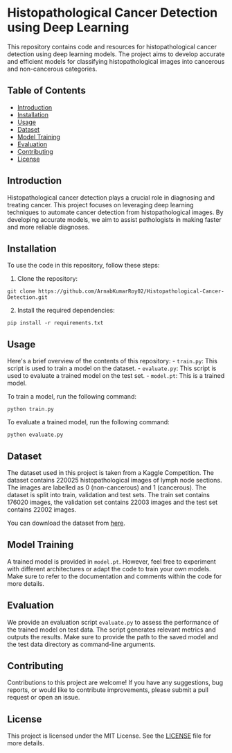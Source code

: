 # Histopathological Cancer Detection using Deep Learning

This repository contains code and resources for histopathological cancer detection using deep learning models. The project aims to develop accurate and efficient models for classifying histopathological images into cancerous and non-cancerous categories.

## Table of Contents

- [Introduction](#introduction)
- [Installation](#installation)
- [Usage](#usage)
- [Dataset](#dataset)
- [Model Training](#model-training)
- [Evaluation](#evaluation)
- [Contributing](#contributing)
- [License](#license)

## Introduction

Histopathological cancer detection plays a crucial role in diagnosing and treating cancer. This project focuses on leveraging deep learning techniques to automate cancer detection from histopathological images. By developing accurate models, we aim to assist pathologists in making faster and more reliable diagnoses.

## Installation

To use the code in this repository, follow these steps:

1. Clone the repository:

```shell
git clone https://github.com/ArnabKumarRoy02/Histopathological-Cancer-Detection.git
```

2. Install the required dependencies:

```shell
pip install -r requirements.txt
```

## Usage

Here's a brief overview of the contents of this repository: 
    - `train.py`: This script is used to train a model on the dataset.
    - `evaluate.py`: This script is used to evaluate a trained model on the test set.
    - `model.pt`: This is a trained model.

To train a model, run the following command:

```shell
python train.py
```

To evaluate a trained model, run the following command:

```shell
python evaluate.py
```

## Dataset

The dataset used in this project is taken from a Kaggle Competition. The dataset contains 220025 histopathological images of lymph node sections. The images are labelled as 0 (non-cancerous) and 1 (cancerous). The dataset is split into train, validation and test sets. The train set contains 176020 images, the validation set contains 22003 images and the test set contains 22002 images. 

You can download the dataset from [here](https://www.kaggle.com/c/histopathologic-cancer-detection/data).

## Model Training

A trained model is provided in `model.pt`. However, feel free to experiment with different architectures or adapt the code to train your own models. Make sure to refer to the documentation and comments within the code for more details.

## Evaluation

We provide an evaluation script `evaluate.py` to assess the performance of the trained model on test data. The script generates relevant metrics and outputs the results. Make sure to provide the path to the saved model and the test data directory as command-line arguments.

## Contributing

Contributions to this project are welcome! If you have any suggestions, bug reports, or would like to contribute improvements, please submit a pull request or open an issue.

## License

This project is licensed under the MIT License. See the [LICENSE](LICENSE) file for more details.
